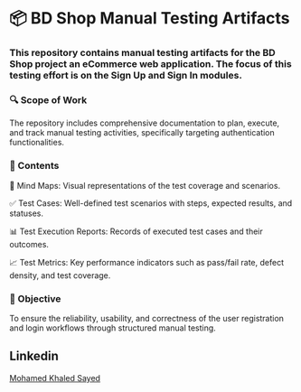 # 📦 BD Shop Manual Testing Artifacts


### This repository contains manual testing artifacts for the BD Shop project an eCommerce web application. The focus of this testing effort is on the Sign Up and Sign In modules.

### 🔍 Scope of Work
The repository includes comprehensive documentation to plan, execute, and track manual testing activities, specifically targeting authentication functionalities.

### 📁 Contents

🧠 Mind Maps: Visual representations of the test coverage and scenarios.

✅ Test Cases: Well-defined test scenarios with steps, expected results, and statuses.

📊 Test Execution Reports: Records of executed test cases and their outcomes.

📈 Test Metrics: Key performance indicators such as pass/fail rate, defect density, and test coverage.

### 🎯 Objective
To ensure the reliability, usability, and correctness of the user registration and login workflows through structured manual testing.

## Linkedin

[Mohamed Khaled Sayed](https://www.linkedin.com/in/mohamed-khaledx1/)
